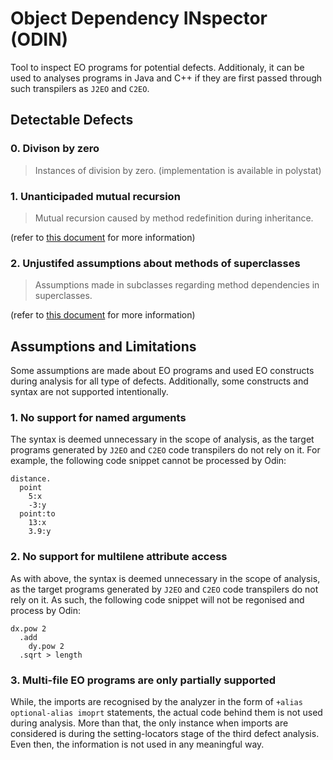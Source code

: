 # Object Dependency INspector (ODIN)
Tool to inspect EO programs for potential defects. Additionaly, it can be used to analyses programs in Java and C++ if they are first passed through such transpilers as `J2EO` and `C2EO`.

## Detectable Defects
### 0. Divison by zero
> Instances of division by zero. (implementation is available in polystat)
### 1. Unanticipaded mutual recursion
> Mutual recursion caused by method redefinition during inheritance.

(refer to [this document](analysis/mutual_recursion_analyzer.md) for more information)
### 2. Unjustifed assumptions about methods of superclasses
> Assumptions made in subclasses regarding method dependencies in superclasses.

(refer to [this document](analysis/unjustified_assumption_analyzer.md) for more information)
## Assumptions and Limitations
Some assumptions are made about EO programs and used EO constructs during analysis for all type of defects. Additionally, some constructs and syntax are not supported intentionally.

### 1. No support for named arguments
The syntax is deemed unnecessary in the scope of analysis, as the target programs generated by `J2EO` and `C2EO` code transpilers do not rely on it.
For example, the following code snippet cannot be processed by Odin:
```
distance.
  point
    5:x
    -3:y
  point:to
    13:x
    3.9:y
```

### 2. No support for multilene attribute access
As with above, the syntax is deemed unnecessary in the scope of analysis, as the target programs generated by `J2EO` and `C2EO` code transpilers do not rely on it.
As such, the following code snippet will not be regonised and process by Odin:
```
dx.pow 2
  .add
    dy.pow 2
  .sqrt > length
```

### 3. Multi-file EO programs are only partially supported
While, the imports are recognised by the analyzer in the form of `+alias optional-alias imoprt` statements, the actual code behind them is not used during analysis. More than that, the only instance when imports are considered is during the setting-locators stage of the third defect analysis. Even then, the information is not used in any meaningful way.